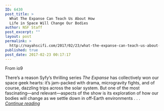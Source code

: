 ```yaml
---
ID: 6430
post_title: >
  What The Expanse Can Teach Us About How
  Life in Space Will Change Our Bodies
author: NSF Staff
post_excerpt: ""
layout: post
permalink: >
  http://nayahscifi.com/2017/02/23/what-the-expanse-can-teach-us-about-how-life-in-space-will-change-our-bodies/
published: true
post_date: 2017-02-23 00:17:17
---
```

From io9

There’s a reason Syfy’s thrilling series <em>The Expanse</em> has collectively won our space geek hearts: it’s jam-packed with drama, microgravity fights, and of course, dazzling trips across the solar system. But one of the most fascinating—and relevant—aspects of the show is its exploration of how our bodies will change as we settle down in off-Earth environments . . . <a href="http://io9.gizmodo.com/what-the-expanse-can-teach-us-about-how-life-in-space-w-1792483896"><em>Continue reading</em></a>